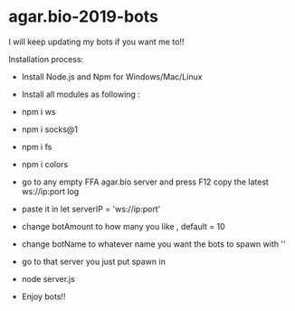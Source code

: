 # agar.bio-2019-bots

I will keep updating my bots if you want me to!!

Installation process:

- Install Node.js and Npm for Windows/Mac/Linux

- Install all modules as following :

 - npm i ws
 - npm i socks@1
 - npm i fs
 - npm i colors

- go to any empty FFA agar.bio server and press F12 copy the latest ws://ip:port log

- paste it in let serverIP = 'ws://ip:port'

- change botAmount to how many you like , default = 10

- change botName to whatever name you want the bots to spawn with ''

- go to that server you just put spawn in

- node server.js

- Enjoy bots!!

